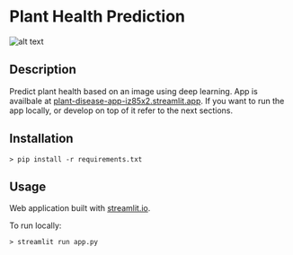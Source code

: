 Plant Health Prediction
=================

![alt text](imgs/streamlit.gif "gif")

Description
-----------------
Predict plant health based on an image using deep learning. App is availbale at [plant-disease-app-iz85x2.streamlit.app](https://plant-disease-app-iz85x2.streamlit.app/). If you want to run the app locally, or develop on top of it refer to the next sections.


Installation
---------------

`> pip install -r requirements.txt`

Usage
-----------------
Web application built with [streamlit.io](https://streamlit.io/).

To run locally:

`> streamlit run app.py`